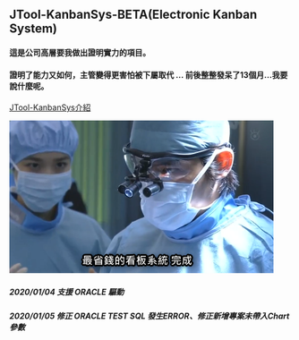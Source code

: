 ## JTool-KanbanSys-BETA(Electronic Kanban System)
#### 這是公司高層要我做出證明實力的項目。
#### 證明了能力又如何，主管變得更害怕被下屬取代 ... 前後整整發呆了13個月...我要說什麼呢。

<a href="https://github.com/ucandoit1010/JTool-KanbanSys/wiki/JTool-KanbanSys-%E8%AA%AA%E6%98%8E">JTool-KanbanSys介紹</a>

![image](https://github.com/ucandoit1010/JTool-KanbanSys/blob/master/2020-01-17_22h09_09.png)

##### 2020/01/04 支援 ORACLE 驅動
##### 2020/01/05 修正 ORACLE TEST SQL 發生ERROR、修正新增專案未帶入Chart參數
